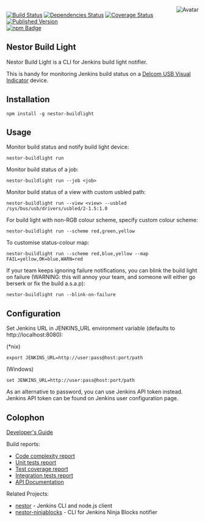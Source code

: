 <img align="right" src="https://raw.github.com/cliffano/nestor-buildlight/master/avatar.jpg" alt="Avatar"/>

[![Build Status](https://secure.travis-ci.org/cliffano/nestor-buildlight.png?branch=master)](http://travis-ci.org/cliffano/nestor-buildlight)
[![Dependencies Status](https://david-dm.org/cliffano/nestor-buildlight.png)](http://david-dm.org/cliffano/nestor-buildlight)
[![Coverage Status](https://coveralls.io/repos/cliffano/nestor-buildlight/badge.png?branch=master)](https://coveralls.io/r/cliffano/nestor-buildlight?branch=master)
[![Published Version](https://badge.fury.io/js/nestor-buildlight.png)](http://badge.fury.io/js/nestor-buildlight)
<br/>
[![npm Badge](https://nodei.co/npm/nestor-buildlight.png)](http://npmjs.org/package/nestor-buildlight)

Nestor Build Light
------------------

Nestor Build Light is a CLI for Jenkins build light notifier.

This is handy for monitoring Jenkins build status on a [Delcom USB Visual Indicator](http://www.delcomproducts.com/products_USBLMP.asp) device.

Installation
------------

    npm install -g nestor-buildlight

Usage
-----

Monitor build status and notify build light device:

    nestor-buildlight run

Monitor build status of a job:

    nestor-buildlight run --job <job>

Monitor build status of a view with custom usbled path:

    nestor-buildlight run --view <view> --usbled /sys/bus/usb/drivers/usbled/2-1.5:1.0

For build light with non-RGB colour scheme, specify custom colour scheme:

    nestor-buildlight run --scheme red,green,yellow

To customise status-colour map:

    nestor-buildlight run --scheme red,blue,yellow --map FAIL=yellow,OK=blue,WARN=red

If your team keeps ignoring failure notifications, you can blink the build light on failure (WARNING: this will annoy your team, and someone will either go berserk or fix the build a.s.a.p):

    nestor-buildlight run --blink-on-failure

Configuration
-------------

Set Jenkins URL in JENKINS_URL environment variable (defaults to http://localhost:8080):

(*nix)

    export JENKINS_URL=http://user:pass@host:port/path

(Windows)

    set JENKINS_URL=http://user:pass@host:port/path

As an alternative to password, you can use Jenkins API token instead. Jenkins API token can be found on Jenkins user configuration page.

Colophon
--------

[Developer's Guide](http://cliffano.github.io/developers_guide.html#nodejs)

Build reports:

* [Code complexity report](http://cliffano.github.io/nestor-buildlight/bob/complexity/plato/index.html)
* [Unit tests report](http://cliffano.github.io/nestor-buildlight/bob/test/buster.out)
* [Test coverage report](http://cliffano.github.io/nestor-buildlight/bob/coverage/buster-istanbul/lcov-report/lib/index.html)
* [Integration tests report](http://cliffano.github.io/nestor-buildlight/bob/test-integration/cmdt.out)
* [API Documentation](http://cliffano.github.io/nestor-buildlight/bob/doc/dox-foundation/index.html)

Related Projects:

* [nestor](http://github.com/cliffano/nestor) - Jenkins CLI and node.js client
* [nestor-ninjablocks](http://github.com/cliffano/nestor-ninjablocks) - CLI for Jenkins Ninja Blocks notifier